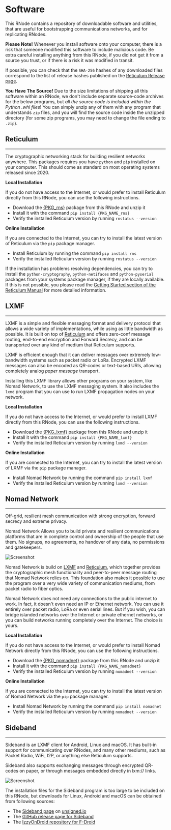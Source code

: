 [title]: <> (Software)
# Software
This RNode contains a repository of downloadable software and utilities, that are useful for bootstrapping communications networks, and for replicating RNodes.

**Please Note!** Whenever you install software onto your computer, there is a risk that someone modified this software to include malicious code. Be extra careful installing anything from this RNode, if you did not get it from a source you trust, or if there is a risk it was modified in transit.

If possible, you can check that the `SHA-256` hashes of any downloaded files correspond to the list of release hashes published on the [Reticulum Release page](https://github.com/markqvist/Reticulum/releases).

**You Have The Source!** Due to the size limitations of shipping all this software within an RNode, we don't include separate source-code archives for the below programs, but *all the source code is included within the Python .whl files*! You can simply unzip any of them with any program that understands `zip` files, and you will find the source code inside the unzipped directory (for some zip programs, you may need to change the file ending to `.zip`).

## Reticulum
-------------
The cryptographic networking stack for building resilient networks anywhere. This packages requires you have `python` and `pip` installed on your computer. This should come as standard on most operating systems released since 2020.

**Local Installation**

If you do not have access to the Internet, or would prefer to install Reticulum directly from this RNode, you can use the following instructions.

- Download the [{PKG_rns}]({ASSET_PATH}{PKG_rns}) package from this RNode and unzip it
- Install it with the command `pip install {PKG_NAME_rns}`
- Verify the installed Reticulum version by running `rnstatus --version`

**Online Installation**

If you are connected to the Internet, you can try to install the latest version of Reticulum via the `pip` package manager.

- Install Reticulum by running the command `pip install rns`
- Verify the installed Reticulum version by running `rnstatus --version`

If the installation has problems resolving dependencies, you can try to install the `python-cryptography`, `python-netifaces` and `python-pyserial` packages from your systems package manager, if they are locally available. If this is not possible, you please read the [Getting Started section of the Reticulum Manual]({ASSET_PATH}manual/gettingstartedfast.html) for more detailed information.

## LXMF
-------------
LXMF is a simple and flexible messaging format and delivery protocol that allows a wide variety of implementations, while using as little bandwidth as possible. It is built on top of [Reticulum](https://reticulum.network) and offers zero-conf message routing, end-to-end encryption and Forward Secrecy, and can be transported over any kind of medium that Reticulum supports.

LXMF is efficient enough that it can deliver messages over extremely low-bandwidth systems such as packet radio or LoRa. Encrypted LXMF messages can also be encoded as QR-codes or text-based URIs, allowing completely analog *paper message* transport.

Installing this LXMF library allows other programs on your system, like Nomad Network, to use the LXMF messaging system. It also includes the `lxmd` program that you can use to run LXMF propagation nodes on your network.

**Local Installation**

If you do not have access to the Internet, or would prefer to install LXMF directly from this RNode, you can use the following instructions.

- Download the [{PKG_lxmf}]({ASSET_PATH}{PKG_lxmf}) package from this RNode and unzip it
- Install it with the command `pip install {PKG_NAME_lxmf}`
- Verify the installed Reticulum version by running `lxmd --version`

**Online Installation**

If you are connected to the Internet, you can try to install the latest version of LXMF via the `pip` package manager.

- Install Nomad Network by running the command `pip install lxmf`
- Verify the installed Reticulum version by running `lxmd --version`

## Nomad Network
-------------
Off-grid, resilient mesh communication with strong encryption, forward secrecy and extreme privacy.

Nomad Network Allows you to build private and resilient communications platforms that are in complete control and ownership of the people that use them. No signups, no agreements, no handover of any data, no permissions and gatekeepers.

![Screenshot]({ASSET_PATH}gfx/nn.webp)

Nomad Network is build on [LXMF](lxmf.html) and [Reticulum]({ASSET_PATH}r/), which together provides the cryptographic mesh functionality and peer-to-peer message routing that Nomad Network relies on. This foundation also makes it possible to use the program over a very wide variety of communication mediums, from packet radio to fiber optics.

Nomad Network does not need any connections to the public internet to work. In fact, it doesn't even need an IP or Ethernet network. You can use it entirely over packet radio, LoRa or even serial lines. But if you wish, you can bridge islanded networks over the Internet or private ethernet networks, or you can build networks running completely over the Internet. The choice is yours.

**Local Installation**

If you do not have access to the Internet, or would prefer to install Nomad Network directly from this RNode, you can use the following instructions.

- Download the [{PKG_nomadnet}]({ASSET_PATH}{PKG_nomadnet}) package from this RNode and unzip it
- Install it with the command `pip install {PKG_NAME_nomadnet}`
- Verify the installed Reticulum version by running `nomadnet --version`

**Online Installation**

If you are connected to the Internet, you can try to install the latest version of Nomad Network via the `pip` package manager.

- Install Nomad Network by running the command `pip install nomadnet`
- Verify the installed Reticulum version by running `nomadnet --version`

## Sideband
-------------
Sideband is an LXMF client for Android, Linux and macOS. It has built-in support for communicating over RNodes, and many other mediums, such as Packet Radio, WiFi, I2P, or anything else Reticulum supports.

Sideband also supports exchanging messages through encrypted QR-codes on paper, or through messages embedded directly in lxm:// links.

![Screenshot]({ASSET_PATH}gfx/sideband.webp)

The installation files for the Sideband program is too large to be included on this RNode, but downloads for Linux, Android and macOS can be obtained from following sources:

- The [Sideband page](https://unsigned.io/sideband/) on [unsigned.io](https://unsigned.io/)
- The [GitHub release page for Sideband](https://github.com/markqvist/Sideband/releases/latest)
- The [IzzyOnDroid repository for F-Droid](https://android.izzysoft.de/repo/apk/io.unsigned.sideband)
